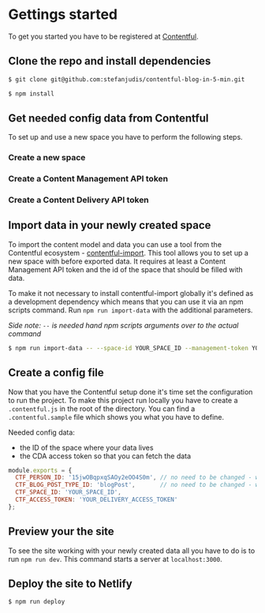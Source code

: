 # Gettings started

To get you started you have to be registered at [Contentful](https://www.contentful.com).

## Clone the repo and install dependencies

```bash
$ git clone git@github.com:stefanjudis/contentful-blog-in-5-min.git

$ npm install
```

## Get needed config data from Contentful

To set up and use a new space you have to perform the following steps.

### Create a new space

### Create a Content Management API token

### Create a Content Delivery API token

## Import data in your newly created space

To import the content model and data you can use a tool from the Contentful ecosystem - [contentful-import](https://www.npmjs.com/package/contentful-import). This tool allows you to set up a new space with before exported data. It requires at least a Content Management API token and the id of the space that should be filled with data.

To make it not necessary to install contentful-import globally it's defined as a development dependency which means that you can use it via an npm scripts command. Run `npm run import-data` with the additional parameters.

*Side note: `--` is needed hand npm scripts arguments over to the actual command*

```bash
$ npm run import-data -- --space-id YOUR_SPACE_ID --management-token YOUR_MANAGEMENT_TOKEN
```

## Create a config file

Now that you have the Contentful setup done it's time set the configuration to run the project. To make this project run locally you have to create a `.contentful.js` in the root of the directory. You can find a `.contentful.sample` file which shows you what you have to define.

Needed config data:
- the ID of the space where your data lives
- the CDA access token so that you can fetch the data

```javascript
module.exports = {
  CTF_PERSON_ID: '15jwOBqpxqSAOy2eOO4S0m', // no need to be changed - was set in your import
  CTF_BLOG_POST_TYPE_ID: 'blogPost',       // no need to be changed - was set in your import
  CTF_SPACE_ID: 'YOUR_SPACE_ID',
  CTF_ACCESS_TOKEN: 'YOUR_DELIVERY_ACCESS_TOKEN'
};
```

## Preview your the site

To see the site working with your newly created data all you have to do is to run `npm run dev`. This command starts a server at `localhost:3000`.

## Deploy the site to Netlify

```bash
$ npm run deploy
```

